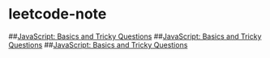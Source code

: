 # leetcode-note

##[JavaScript: Basics and Tricky Questions](http://www.thatjsdude.com/interview/js2.html)
##[JavaScript: Basics and Tricky Questions](http://www.thatjsdude.com/interview/js2.html)
##[JavaScript: Basics and Tricky Questions](http://www.thatjsdude.com/interview/js2.html)
